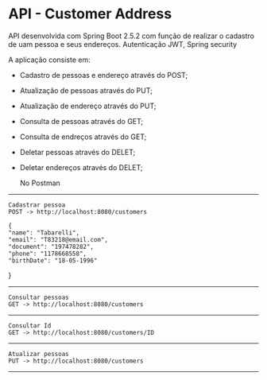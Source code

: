 # API - Customer Address

API desenvolvida com Spring Boot 2.5.2 com função de realizar o cadastro de uam pessoa e seus endereços. Autenticação JWT, Spring security

A aplicação consiste em:
- Cadastro de pessoas e endereço através do POST;
- Atualização de pessoas através do PUT;
- Atualização de endereço através do PUT;
- Consulta de  pessoas através do GET;
- Consulta de endreços através do GET;
- Deletar pessoas através do DELET;
- Deletar endereços através do DELET;

   No Postman
---
    Cadastrar pessoa
    POST -> http://localhost:8080/customers
    
    {
    "name": "Tabarelli",
    "email": "T83218@email.com",
    "document": "197478282",
    "phone": "1178668558",
    "birthDate": "18-05-1996"
}


---
    Consultar pessoas
    GET -> http://localhost:8080/customers
   
---
    Consultar Id
    GET -> http://localhost:8080/customers/ID
    
---   
    Atualizar pessoas
    PUT -> http://localhost:8080/customers
    
---
